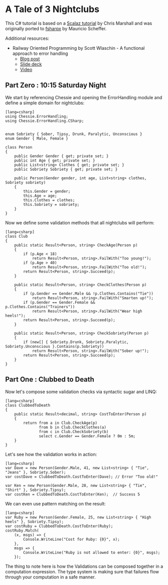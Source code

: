 # A Tale of 3 Nightclubs

This C# tutorial is based on a [Scalaz tutorial](https://gist.github.com/oxbowlakes/970717) by Chris Marshall and was originally ported to [fsharpx](https://github.com/fsprojects/fsharpx/blob/master/tests/FSharpx.CSharpTests/ValidationExample.cs) by Mauricio Scheffer.

Additional resources:

* Railway Oriented Programming by Scott Wlaschin - A functional approach to error handling
	* [Blog post](http://fsharpforfunandprofit.com/posts/recipe-part2/)
    * [Slide deck](http://www.slideshare.net/ScottWlaschin/railway-oriented-programming)
    * [Video](https://vimeo.com/97344498)

## Part Zero : 10:15 Saturday Night

We start by referencing Chessie and opening the ErrorHandling module and define a simple domain for nightclubs:

    [lang=csharp]
    using Chessie.ErrorHandling;
    using Chessie.ErrorHandling.CSharp;


    enum Sobriety { Sober, Tipsy, Drunk, Paralytic, Unconscious }
    enum Gender { Male, Female }

    class Person
    {
        public Gender Gender { get; private set; }
        public int Age { get; private set; }
        public List<string> Clothes { get; private set; }
        public Sobriety Sobriety { get; private set; }

        public Person(Gender gender, int age, List<string> clothes, Sobriety sobriety)
        {
            this.Gender = gender;
            this.Age = age;
            this.Clothes = clothes;
            this.Sobriety = sobriety;
        }
    }

Now we define some validation methods that all nightclubs will perform:

    [lang=csharp]
    class Club
    {
        public static Result<Person, string> CheckAge(Person p)
        {
            if (p.Age < 18)
                return Result<Person, string>.FailWith("Too young!");
            if (p.Age > 40)
                return Result<Person, string>.FailWith("Too old!");
            return Result<Person, string>.Succeed(p);
        }

        public static Result<Person, string> CheckClothes(Person p)
        {
            if (p.Gender == Gender.Male && !p.Clothes.Contains("Tie"))
                return Result<Person, string>.FailWith("Smarten up!");
            if (p.Gender == Gender.Female && p.Clothes.Contains("Trainers"))
                return Result<Person, string>.FailWith("Wear high heels!");
            return Result<Person, string>.Succeed(p);
        }

        public static Result<Person, string> CheckSobriety(Person p)
        {
            if (new[] { Sobriety.Drunk, Sobriety.Paralytic, Sobriety.Unconscious }.Contains(p.Sobriety))
                return Result<Person, string>.FailWith("Sober up!");
            return Result<Person, string>.Succeed(p);
        }
    }

## Part One : Clubbed to Death

Now let's compose some validation checks via syntactic sugar and LINQ:

    [lang=csharp]
    class ClubbedToDeath
    {
        public static Result<decimal, string> CostToEnter(Person p)
        {
            return from a in Club.CheckAge(p)
                   from b in Club.CheckClothes(a)
                   from c in Club.CheckSobriety(b)
                   select c.Gender == Gender.Female ? 0m : 5m;
        }
    }
	
Let's see how the validation works in action:

    [lang=csharp]
    var Dave = new Person(Gender.Male, 41, new List<string> { "Tie", "Jeans" }, Sobriety.Sober);
    var costDave = ClubbedToDeath.CostToEnter(Dave); // Error "Too old!"

    var Ken = new Person(Gender.Male, 28, new List<string> { "Tie", "Shirt" }, Sobriety.Tipsy);
    var costKen = ClubbedToDeath.CostToEnter(Ken);  // Success 5


We can even use pattern matching on the result:

    [lang=csharp]
    var Ruby = new Person(Gender.Female, 25, new List<string> { "High heels" }, Sobriety.Tipsy);
    var costRuby = ClubbedToDeath.CostToEnter(Ruby);
    costRuby.Match(
        (x, msgs) => {
            Console.WriteLine("Cost for Ruby: {0}", x);
        },
        msgs => {
            Console.WriteLine("Ruby is not allowed to enter: {0}", msgs);
        });

The thing to note here is how the Validations can be composed together in a computation expression.
The type system is making sure that failures flow through your computation in a safe manner.